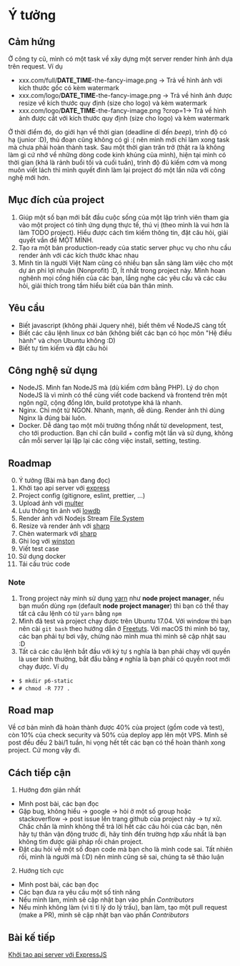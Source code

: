 # Ý tưởng

## Cảm hứng

Ở công ty cũ, mình có một task về xây dựng một server render hình ảnh dựa trên request. Ví dụ

* xxx.com/full/**DATE_TIME**-the-fancy-image.png -> Trả về hình ảnh với kích thước gốc có kèm watermark
* xxx.com/logo/**DATE_TIME**-the-fancy-image.png -> Trả về hình ảnh được resize về kích thước quy định (size cho logo) và kèm watermark
* xxx.com/logo/**DATE_TIME**-the-fancy-image.png ?crop=1-> Trả về hình ảnh được cắt với kích thước quy định (size cho logo) và kèm watermark

Ở thời điểm đó, do giới hạn về thời gian (deadline dí đến _beep_), trình độ có hạ (junior :D), thủ đoạn cũng không có gì :( nên mình mới chỉ làm xong task mà chưa phải hoàn thành task. Sau một thời gian trăn trở (thật ra là không làm gì cứ nhớ về những dòng code kinh khủng của mình), hiện tại mình có thời gian (khá là rảnh buổi tối và cuối tuần), trình độ đủ kiếm cơm và mong muôn viết lách thì mình quyết đinh làm lại project đó một lần nữa với công nghệ mới hơn.

## Mục đích của project

1. Giúp một số bạn mới bắt đầu cuộc sống của một lập trình viên tham gia vào một project có tính ứng dụng thực tế, thú vị (theo mình là vui hơn là làm TODO project). Hiểu được cách tìm kiếm thông tin, đặt câu hỏi, giải quyết vần đề MỘT MÌNH.
2. Tạo ra một bản production-ready của static server phục vụ cho nhu cầu render ảnh với các kích thước khac nhau
3. Mình tin là người Việt Nam cũng có nhiều bạn sẵn sàng làm việc cho một dự án phi lợi nhuận (Nonprofit) :D, Ít nhất trong project này. Mình hoan nghênh mọi cống hiến của các bạn, lắng nghe các yêu cầu và các câu hỏi, giải thích trong tầm hiểu biết của bản thân mình.

## Yêu cầu

* Biết javascript (không phải Jquery nhé), biết thêm về NodeJS càng tốt
* Biết các câu lệnh linux cơ bản (không biết các bạn có học môn "Hệ điều hành" và chọn Ubuntu không :D)
* Biết tự tìm kiếm và đặt câu hỏi

## Công nghệ sử dụng

* NodeJS. Mình fan NodeJS mà (dù kiếm cơm bằng PHP). Lý do chọn NodeJS là vì mình có thể cùng viết code backend và frontend trên một ngôn ngữ, cộng đồng lớn, build prototype khá là nhanh.
* Nginx. Chỉ một từ NGON. Nhanh, mạnh, dễ dùng. Render ảnh thì dùng Nginx là đúng bài luôn.
* Docker. Dễ dàng tạo một môi trường thống nhất từ development, test, cho tới production. Bạn chỉ cần build + config một lần và sử dụng, không cần mỗi server lại lặp lại các công việc install, setting, testing.

## Roadmap

0. Ý tưởng (Bài mà bạn đang đọc)
1. Khởi tạo api server với [express](https://github.com/expressjs/express)
2. Project config (gitignore, eslint, prettier, ...)
3. Upload ảnh với [multer](https://github.com/expressjs/multer)
4. Lưu thông tin ảnh với [lowdb](https://github.com/typicode/lowdb)
5. Render ảnh với Nodejs Stream [File System](https://nodejs.org/api/fs.html#fs_fs_createreadstream_path_options)
6. Resize và render ảnh với [sharp](https://github.com/lovell/sharp)
7. Chèn watermark với [sharp](https://github.com/lovell/sharp)
8. Ghi log với [winston](https://github.com/winstonjs/winston)
9. Viết test case
10. Sử dụng docker
11. Tái cấu trúc code

### Note

1. Trong project này mình sử dụng [yarn](yarnpkg.com) như **node project manager**, nếu bạn muốn dùng `npm` (default **node project manager**) thì bạn có thể thay tất cả câu lệnh có từ `yarn` bằng `npm`
2. Mình đã test và project chạy được trên Ubuntu 17.04. Với window thì bạn nên cài `git bash` theo hướng dẫn ở [Freetuts](https://freetuts.net/cai-dat-git-bash-de-hoc-nodejs-665.html). Với macOS thì mình bó tay, các bạn phải tự bơi vậy, chừng nào mình mua thì mình sẽ cập nhật sau :D
3. Tất cả các câu lệnh bắt đầu với ký tự `$` nghĩa là bạn phải chạy với quyền là user bình thường, bắt đầu bằng `#` nghĩa là bạn phải có quyền root mới chạy được. Ví dụ

* `$ mkdir p6-static`
* `# chmod -R 777 .`

## Road map

Về cơ bản mình đã hoàn thành được 40% của project (gồm code và test), còn 10% của check security và 50% của deploy app lên một VPS. Mình sẽ post đều đều 2 bài/1 tuần, hi vọng hết tết các bạn có thể hoàn thành xong project. Cứ mong vậy đi.

## Cách tiếp cận

1. Hướng đơn giản nhất

* Mình post bài, các bạn đọc
* Gặp bug, không hiểu -> google -> hỏi ở một số group hoặc stackoverflow -> post issue lên trang github của project này -> tự xử. Chắc chắn là mình không thể trả lời hết các câu hỏi của các bạn, nên hãy tự thân vận động trước đi, hãy tính đến trường hợp xấu nhất là bạn không tìm được giải pháp rồi chán project.
* Đặt câu hỏi về một số đoạn code mà bạn cho là mình code sai. Tất nhiên rồi, mình là người mà (:D) nên mình cũng sẽ sai, chúng ta sẽ thảo luận

2. Hướng tích cực

* Mình post bài, các bạn đọc
* Các bạn đưa ra yêu cầu một số tính năng
* Nếu mình làm, mình sẽ cập nhật bạn vào phần _Contributors_
* Nếu mình không làm (vì ti tỉ lý do lý trấu), bạn làm, tạo một pull request (make a PR), mình sẽ cập nhật bạn vào phần _Contributors_

## Bài kế tiếp

[Khởi tạo api server với ExpressJS](./1-build-api-server-with-expressjs.md)

